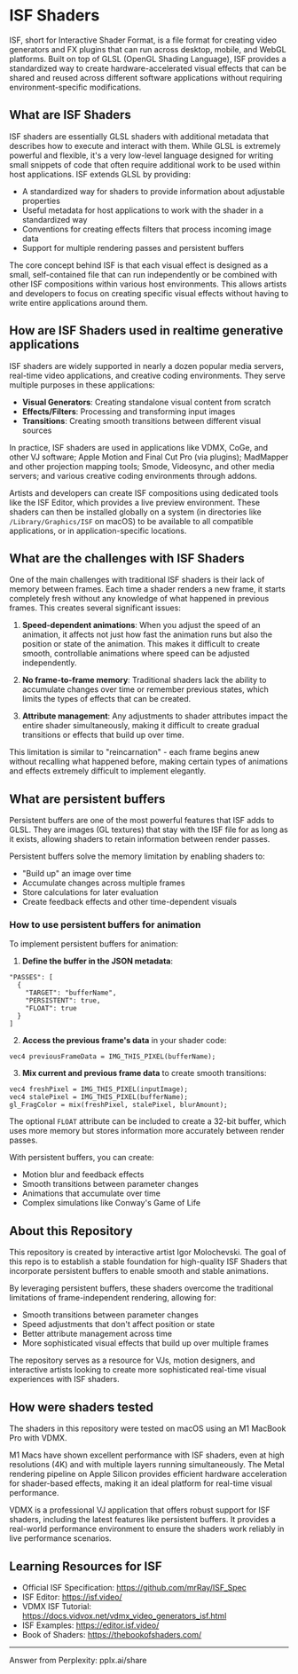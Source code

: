 # ISF Shaders

ISF, short for Interactive Shader Format, is a file format for creating video generators and FX plugins that can run across desktop, mobile, and WebGL platforms. Built on top of GLSL (OpenGL Shading Language), ISF provides a standardized way to create hardware-accelerated visual effects that can be shared and reused across different software applications without requiring environment-specific modifications.

## What are ISF Shaders

ISF shaders are essentially GLSL shaders with additional metadata that describes how to execute and interact with them. While GLSL is extremely powerful and flexible, it's a very low-level language designed for writing small snippets of code that often require additional work to be used within host applications. ISF extends GLSL by providing:

- A standardized way for shaders to provide information about adjustable properties
- Useful metadata for host applications to work with the shader in a standardized way
- Conventions for creating effects filters that process incoming image data
- Support for multiple rendering passes and persistent buffers

The core concept behind ISF is that each visual effect is designed as a small, self-contained file that can run independently or be combined with other ISF compositions within various host environments. This allows artists and developers to focus on creating specific visual effects without having to write entire applications around them.

## How are ISF Shaders used in realtime generative applications

ISF shaders are widely supported in nearly a dozen popular media servers, real-time video applications, and creative coding environments. They serve multiple purposes in these applications:

- **Visual Generators**: Creating standalone visual content from scratch
- **Effects/Filters**: Processing and transforming input images
- **Transitions**: Creating smooth transitions between different visual sources

In practice, ISF shaders are used in applications like VDMX, CoGe, and other VJ software; Apple Motion and Final Cut Pro (via plugins); MadMapper and other projection mapping tools; Smode, Videosync, and other media servers; and various creative coding environments through addons.

Artists and developers can create ISF compositions using dedicated tools like the ISF Editor, which provides a live preview environment. These shaders can then be installed globally on a system (in directories like `/Library/Graphics/ISF` on macOS) to be available to all compatible applications, or in application-specific locations.

## What are the challenges with ISF Shaders

One of the main challenges with traditional ISF shaders is their lack of memory between frames. Each time a shader renders a new frame, it starts completely fresh without any knowledge of what happened in previous frames. This creates several significant issues:

1. **Speed-dependent animations**: When you adjust the speed of an animation, it affects not just how fast the animation runs but also the position or state of the animation. This makes it difficult to create smooth, controllable animations where speed can be adjusted independently.

2. **No frame-to-frame memory**: Traditional shaders lack the ability to accumulate changes over time or remember previous states, which limits the types of effects that can be created.

3. **Attribute management**: Any adjustments to shader attributes impact the entire shader simultaneously, making it difficult to create gradual transitions or effects that build up over time.

This limitation is similar to "reincarnation" - each frame begins anew without recalling what happened before, making certain types of animations and effects extremely difficult to implement elegantly.

## What are persistent buffers

Persistent buffers are one of the most powerful features that ISF adds to GLSL. They are images (GL textures) that stay with the ISF file for as long as it exists, allowing shaders to retain information between render passes.

Persistent buffers solve the memory limitation by enabling shaders to:
- "Build up" an image over time
- Accumulate changes across multiple frames
- Store calculations for later evaluation
- Create feedback effects and other time-dependent visuals

### How to use persistent buffers for animation

To implement persistent buffers for animation:

1. **Define the buffer in the JSON metadata**:
```
"PASSES": [
  {
    "TARGET": "bufferName",
    "PERSISTENT": true,
    "FLOAT": true
  }
]
```

2. **Access the previous frame's data** in your shader code:
```
vec4 previousFrameData = IMG_THIS_PIXEL(bufferName);
```

3. **Mix current and previous frame data** to create smooth transitions:
```
vec4 freshPixel = IMG_THIS_PIXEL(inputImage);
vec4 stalePixel = IMG_THIS_PIXEL(bufferName);
gl_FragColor = mix(freshPixel, stalePixel, blurAmount);
```

The optional `FLOAT` attribute can be included to create a 32-bit buffer, which uses more memory but stores information more accurately between render passes.

With persistent buffers, you can create:
- Motion blur and feedback effects
- Smooth transitions between parameter changes
- Animations that accumulate over time
- Complex simulations like Conway's Game of Life

## About this Repository

This repository is created by interactive artist Igor Molochevski. The goal of this repo is to establish a stable foundation for high-quality ISF Shaders that incorporate persistent buffers to enable smooth and stable animations.

By leveraging persistent buffers, these shaders overcome the traditional limitations of frame-independent rendering, allowing for:
- Smooth transitions between parameter changes
- Speed adjustments that don't affect position or state
- Better attribute management across time
- More sophisticated visual effects that build up over multiple frames

The repository serves as a resource for VJs, motion designers, and interactive artists looking to create more sophisticated real-time visual experiences with ISF shaders.

## How were shaders tested

The shaders in this repository were tested on macOS using an M1 MacBook Pro with VDMX. 

M1 Macs have shown excellent performance with ISF shaders, even at high resolutions (4K) and with multiple layers running simultaneously. The Metal rendering pipeline on Apple Silicon provides efficient hardware acceleration for shader-based effects, making it an ideal platform for real-time visual performance.

VDMX is a professional VJ application that offers robust support for ISF shaders, including the latest features like persistent buffers. It provides a real-world performance environment to ensure the shaders work reliably in live performance scenarios.

## Learning Resources for ISF

- Official ISF Specification: https://github.com/mrRay/ISF_Spec
- ISF Editor: https://isf.video/
- VDMX ISF Tutorial: https://docs.vidvox.net/vdmx_video_generators_isf.html
- ISF Examples: https://editor.isf.video/
- Book of Shaders: https://thebookofshaders.com/

---
Answer from Perplexity: pplx.ai/share
